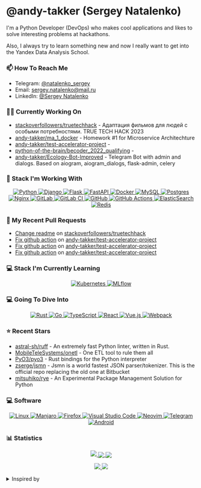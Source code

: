# @andy-takker (Sergey Natalenko)

<p>
  I'm a Python Developer (DevOps) who makes cool applications
  and likes to solve interesting problems at hackathons.
</p>
<p>
 Also, I always try to learn something new and now I really
  want to get into the Yandex Data Analysis School.
</p>


### 📫 How To Reach Me  

- Telegram: [@natalenko_sergey](https://t.me/natalenko_sergey)
- Email: [sergey.natalenko@mail.ru](mailto:sergey.natalenko@mail.ru)
- LinkedIn: [@Sergey Natalenko](https://www.linkedin.com/in/sergey-natalenko)


### 👨‍🏭 Currently Working On
- [stackoverfollowers/truetechhack](https://github.com/stackoverfollowers/truetechhack) - Адаптация фильмов для людей с особыми потребностями. TRUE TECH HACK 2023
- [andy-takker/ma_1_docker](https://github.com/andy-takker/ma_1_docker) - Homework #1 for Microservice Architechture
- [andy-takker/test-accelerator-project](https://github.com/andy-takker/test-accelerator-project) - 
- [python-of-the-brain/becoder_2022_qualifying](https://github.com/python-of-the-brain/becoder_2022_qualifying) - 
- [andy-takker/Ecology-Bot-Improved](https://github.com/andy-takker/Ecology-Bot-Improved) - Telegram Bot with admin and dialogs. Based on aiogram, aiogram_dialogs, flask-admin, celery


### 💼 Stack I'm Working With

<a href="https://github.com/Ileriayo/markdown-badges">
  <p align="center">
    <img alt="Python" src="https://img.shields.io/badge/python-3670A0?style=for-the-badge&logo=python&logoColor=ffdd54"/>
    <img alt="Django" src="https://img.shields.io/badge/django-%23092E20.svg?style=for-the-badge&logo=django&logoColor=white"/>
    <img alt="Flask" src="https://img.shields.io/badge/flask-%23000.svg?style=for-the-badge&logo=flask&logoColor=white"/>
    <img alt="FastAPI" src="https://img.shields.io/badge/FastAPI-005571?style=for-the-badge&logo=fastapi"/>
    <img alt="Docker" src="https://img.shields.io/badge/docker-%230db7ed.svg?style=for-the-badge&logo=docker&logoColor=white"/>
    <img alt="MySQL" src="https://img.shields.io/badge/mysql-%2300f.svg?style=for-the-badge&logo=mysql&logoColor=white"/>
    <img alt="Postgres" src="https://img.shields.io/badge/postgres-%23316192.svg?style=for-the-badge&logo=postgresql&logoColor=white"/>
    <img alt="Nginx" src="https://img.shields.io/badge/nginx-%23009639.svg?style=for-the-badge&logo=nginx&logoColor=white"/>
    <img alt="GitLab" src="https://img.shields.io/badge/gitlab-%23181717.svg?style=for-the-badge&logo=gitlab&logoColor=white"/>
    <img alt="GitLab CI" src="https://img.shields.io/badge/GitLabCI-%23181717.svg?style=for-the-badge&logo=gitlab&logoColor=white"/>
    <img alt="GitHub" src="https://img.shields.io/badge/github-%23121011.svg?style=for-the-badge&logo=github&logoColor=white"/>
    <img alt="GitHub Actions" src="https://img.shields.io/badge/githubactions-%232671E5.svg?style=for-the-badge&logo=githubactions&logoColor=white"/>
    <img alt="ElasticSearch" src="https://img.shields.io/badge/-ElasticSearch-005571?style=for-the-badge&logo=elasticsearch"/>
    <img alt="Redis" src="https://img.shields.io/badge/redis-%23DD0031.svg?style=for-the-badge&logo=redis&logoColor=white"/>
  </p>
</a>


### 🔨 My Recent Pull Requests


- [Change readme](https://github.com/stackoverfollowers/truetechhack/pull/2) on [stackoverfollowers/truetechhack](https://github.com/stackoverfollowers/truetechhack)
- [Fix github action](https://github.com/andy-takker/test-accelerator-project/pull/10) on [andy-takker/test-accelerator-project](https://github.com/andy-takker/test-accelerator-project)
- [Fix github action](https://github.com/andy-takker/test-accelerator-project/pull/9) on [andy-takker/test-accelerator-project](https://github.com/andy-takker/test-accelerator-project)
- [Fix github action](https://github.com/andy-takker/test-accelerator-project/pull/8) on [andy-takker/test-accelerator-project](https://github.com/andy-takker/test-accelerator-project)


### 💻 Stack I'm Currently Learning

<a href="https://github.com/Ileriayo/markdown-badges">
  <p align="center">
    <img alt="Kubernetes" src="https://img.shields.io/badge/kubernetes-%23326ce5.svg?style=for-the-badge&logo=kubernetes&logoColor=white"/>
    <img alt="MLflow" src="https://img.shields.io/badge/MLflow-0193e1?style=for-the-badge&logo=MLflow&logoColor=white"/>
  </p>
</a>


### 💻 Going To Dive Into

<a href="https://github.com/Ileriayo/markdown-badges">
  <p align="center">
      <img alt="Rust" src="https://img.shields.io/badge/rust-%23000000.svg?style=for-the-badge&logo=rust&logoColor=white"/>
      <img alt="Go" src="https://img.shields.io/badge/go-%2300ADD8.svg?style=for-the-badge&logo=go&logoColor=white"/>
      <img alt="TypeScript" src="https://img.shields.io/badge/typescript-%23007ACC.svg?style=for-the-badge&logo=typescript&logoColor=white)"/>
      <img alt="React" src="https://img.shields.io/badge/react-%2320232a.svg?style=for-the-badge&logo=react&logoColor=%2361DAFB"/>
      <img alt="Vue.js" src="https://img.shields.io/badge/vuejs-%2335495e.svg?style=for-the-badge&logo=vuedotjs&logoColor=%234FC08D"/>
      <img alt="Webpack" src="https://img.shields.io/badge/webpack-%238DD6F9.svg?style=for-the-badge&logo=webpack&logoColor=black"/>
  </p>
</a>


### ⭐ Recent Stars


- [astral-sh/ruff](https://github.com/astral-sh/ruff) - An extremely fast Python linter, written in Rust.
- [MobileTeleSystems/onetl](https://github.com/MobileTeleSystems/onetl) - One ETL tool to rule them all
- [PyO3/pyo3](https://github.com/PyO3/pyo3) - Rust bindings for the Python interpreter
- [zserge/jsmn](https://github.com/zserge/jsmn) - Jsmn is a world fastest JSON parser/tokenizer. This is the official repo replacing the old one at Bitbucket
- [mitsuhiko/rye](https://github.com/mitsuhiko/rye) - An Experimental Package Management Solution for Python


### 💻 Software

<a href="https://github.com/Ileriayo/markdown-badges">
  <p align="center">
      <img alt="Linux" src="https://img.shields.io/badge/Linux-FCC624?style=for-the-badge&logo=linux&logoColor=black"/>
      <img alt="Manjaro" src="https://img.shields.io/badge/Manjaro-35BF5C?style=for-the-badge&logo=Manjaro&logoColor=white"/>
      <img alt="Firefox" src="https://img.shields.io/badge/Firefox-FF7139?style=for-the-badge&logo=Firefox-Browser&logoColor=white"/>
      <img alt="Visual Studio Code" src="https://img.shields.io/badge/Visual%20Studio%20Code-0078d7.svg?style=for-the-badge&logo=visual-studio-code&logoColor=white"/>
      <img alt="Neovim" src="https://img.shields.io/badge/NeoVim-%2357A143.svg?&style=for-the-badge&logo=neovim&logoColor=white"/>
      <img alt="Telegram" src="https://img.shields.io/badge/Telegram-2CA5E0?style=for-the-badge&logo=telegram&logoColor=white"/>
      <img alt="Android" src="https://img.shields.io/badge/Android-3DDC84?style=for-the-badge&logo=android&logoColor=white"/>
  </p>
</a>




### 📊 Statistics

<a href="https://github.com/vn7n24fzkq/github-profile-summary-cards">
    <p align="center">
        <img src="https://github-profile-summary-cards.vercel.app/api/cards/profile-details?username=andy-takker&theme=github">
        <img align="center" src="https://github-profile-summary-cards.vercel.app/api/cards/stats?username=andy-takker&theme=github">
        <img align="center" src="https://github-profile-summary-cards.vercel.app/api/cards/productive-time?username=andy-takker&theme=github"><br>
    </p>
</a>

<p align="center">
    <a href="https://wakatime.com/@andy_takker">
      <img src="https://wakatime.com/badge/user/6f883645-1817-438d-bdeb-6b4000dfc9a5.svg">
    </a>
    <a href="https://github.com/antonkomarev/github-profile-views-counter">
      <img src="https://komarev.com/ghpvc/?username=andy-takker&style=flat-square&label=Views"/>
    </a>
</p>

<details>
<summary>Inspired by</summary>
  <ul>
    <li><a href="https://github.com/dolfinus/dolfinus">@dolfinus</a> Github profile</li>
    <li><a href="https://github.com/maximousblk/maximousblk">@maximousblk</a> Github profile</li>
    <li><a href="https://github.com/coderjojo/creative-profile-readme">Awesome Developer Profile</a> repo</li>
    <li><a href="https://github.com/abhisheknaiidu/awesome-github-profile-readme">Awesome GitHub Profile README</a> repo</li>
    <li><a href="https://habr.com/ru/post/649363/">Creating a profile README file on GitHub</a> article</li>
  </ul>
</details>